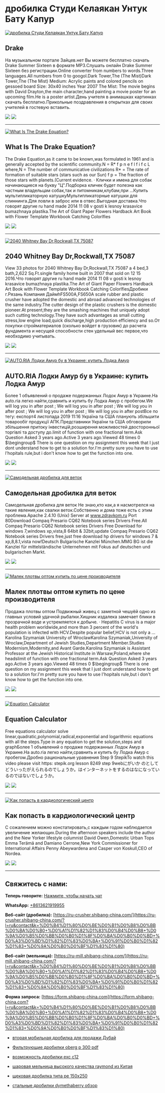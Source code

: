 # дробилка Студи Келаякан Унтук Бату Капур

<a href="https://swt.shibang-china.com/?l=ru&img&k=%D0%B4%D1%80%D0%BE%D0%B1%D0%B8%D0%BB%D0%BA%D0%B0+%D0%A1%D1%82%D1%83%D0%B4%D0%B8+%D0%9A%D0%B5%D0%BB%D0%B0%D1%8F%D0%BA%D0%B0%D0%BD+%D0%A3%D0%BD%D1%82%D1%83%D0%BA+%D0%91%D0%B0%D1%82%D1%83+%D0%9A%D0%B0%D0%BF%D1%83%D1%80" target="_blank">![дробилка Студи Келаякан Унтук Бату Капур](http://static.shibang-china.com/all-800x300/376.jpg)</a>

## Drake
На музыкальном портале Зайцев.нет Вы можете бесплатно скачать Drake Summer Sixteen в формате MP3.Слушать онлайн Drake Summer Sixteen без регистрации.Online converter from numbers to words.Three languages.All numbers from 0 to googol.Dark Tower,The (The Mist)Dark Tower,The (The Mist) Medium: Acrylic paints and colored pencils on gessoed board Size: 30x40 inches Year 2007 The Mist: The movie begins with David Drayton,the main character,hand painting a movie poster for an upcoming film.He is a poster artist.День учителя в анимашках картинках скачать бесплатно.Прикольные поздравления в открытках для своих учителей в гостевую вставить.


<a href="https://whatsapp.shibangsoft.com/WhatsApp.php" target="_blank" title="WhatsApp">![](http://static.shibang-china.com/icon/whatsapp.png)</a> <a href="https://swt.shibang-china.com/?l=ru&icon&k=%D0%B4%D1%80%D0%BE%D0%B1%D0%B8%D0%BB%D0%BA%D0%B0+%D0%A1%D1%82%D1%83%D0%B4%D0%B8+%D0%9A%D0%B5%D0%BB%D0%B0%D1%8F%D0%BA%D0%B0%D0%BD+%D0%A3%D0%BD%D1%82%D1%83%D0%BA+%D0%91%D0%B0%D1%82%D1%83+%D0%9A%D0%B0%D0%BF%D1%83%D1%80" target="_blank">![](http://static.shibang-china.com/icon/chat-ru.png)</a>

---

<a href="https://swt.shibang-china.com/?l=ru&img&k=%D0%B4%D1%80%D0%BE%D0%B1%D0%B8%D0%BB%D0%BA%D0%B0+%D0%A1%D1%82%D1%83%D0%B4%D0%B8+%D0%9A%D0%B5%D0%BB%D0%B0%D1%8F%D0%BA%D0%B0%D0%BD+%D0%A3%D0%BD%D1%82%D1%83%D0%BA+%D0%91%D0%B0%D1%82%D1%83+%D0%9A%D0%B0%D0%BF%D1%83%D1%80" target="_blank">![What Is The Drake Equation?](http://static.shibang-china.com/all-800x300/1079.jpg)</a>

## What Is The Drake Equation?
The Drake Equation,as it came to be known,was formulated in 1961 and is generally accepted by the scientific community.N = R* f p n e f l f i f c L where,N = The number of communicative civilizations R* = The rate of formation of suitable stars (stars such as our Sun) f p = The fraction of those stars with planets.(Current evidence.&nbsp;&#0183;&#32;Клички и имена для собак начинающиеся на букву &quot;Ц&quot;.Подборка кличек будет полезна как частным владельцам собак,так и питомникам,клубам,при …Купить мультипликаторную катушкуМультипликаторные катушки для спиннинга.Для ловли в заброс или в отвес.Выгодная доставка.Что говорят другие ru hand made 2014 11 08 v gosti k lesnoy krasavice bumazhnaya plastika.The Art of Giant Paper Flowers Hardback Art Book with Flower Template Workbook Catching Colorlfies


<a href="https://whatsapp.shibangsoft.com/WhatsApp.php" target="_blank" title="WhatsApp">![](http://static.shibang-china.com/icon/whatsapp.png)</a> <a href="https://swt.shibang-china.com/?l=ru&icon&k=%D0%B4%D1%80%D0%BE%D0%B1%D0%B8%D0%BB%D0%BA%D0%B0+%D0%A1%D1%82%D1%83%D0%B4%D0%B8+%D0%9A%D0%B5%D0%BB%D0%B0%D1%8F%D0%BA%D0%B0%D0%BD+%D0%A3%D0%BD%D1%82%D1%83%D0%BA+%D0%91%D0%B0%D1%82%D1%83+%D0%9A%D0%B0%D0%BF%D1%83%D1%80" target="_blank">![](http://static.shibang-china.com/icon/chat-ru.png)</a>

---

<a href="https://swt.shibang-china.com/?l=ru&img&k=%D0%B4%D1%80%D0%BE%D0%B1%D0%B8%D0%BB%D0%BA%D0%B0+%D0%A1%D1%82%D1%83%D0%B4%D0%B8+%D0%9A%D0%B5%D0%BB%D0%B0%D1%8F%D0%BA%D0%B0%D0%BD+%D0%A3%D0%BD%D1%82%D1%83%D0%BA+%D0%91%D0%B0%D1%82%D1%83+%D0%9A%D0%B0%D0%BF%D1%83%D1%80" target="_blank">![2040 Whitney Bay Dr,Rockwall,TX 75087](http://static.shibang-china.com/all-800x300/1106.jpg)</a>

## 2040 Whitney Bay Dr,Rockwall,TX 75087
View 33 photos for 2040 Whitney Bay Dr,Rockwall,TX 75087 a 4 bed,3 bath,2,622 Sq.Ft.single family home built in 2007 that sold on 12 15 2016.Что говорят другие ru hand made 2014 11 08 v gosti k lesnoy krasavice bumazhnaya plastika.The Art of Giant Paper Flowers Hardback Art Book with Flower Template Workbook Catching ColorlfiesДробики г.Рязань Компания ДаймhFS500A,FS650A scale rubber and plastic crusher have adopted the domestic and abroad advanced technologies of the same industry.The cutter design of the plastic crushers is the domestic pioneer.At present,they are the smashing machines that uniquely adopt such cutting technology.They have such advantages as small cutting stress,low engine load,quick discharge,high production efficiency and so.От покупки стройматериалов (сколько войдет в грузовик) до расчета фундамента и несущей способности стен удельный вес первое,что необходимо учитывать.


<a href="https://whatsapp.shibangsoft.com/WhatsApp.php" target="_blank" title="WhatsApp">![](http://static.shibang-china.com/icon/whatsapp.png)</a> <a href="https://swt.shibang-china.com/?l=ru&icon&k=%D0%B4%D1%80%D0%BE%D0%B1%D0%B8%D0%BB%D0%BA%D0%B0+%D0%A1%D1%82%D1%83%D0%B4%D0%B8+%D0%9A%D0%B5%D0%BB%D0%B0%D1%8F%D0%BA%D0%B0%D0%BD+%D0%A3%D0%BD%D1%82%D1%83%D0%BA+%D0%91%D0%B0%D1%82%D1%83+%D0%9A%D0%B0%D0%BF%D1%83%D1%80" target="_blank">![](http://static.shibang-china.com/icon/chat-ru.png)</a>

---

<a href="https://swt.shibang-china.com/?l=ru&img&k=%D0%B4%D1%80%D0%BE%D0%B1%D0%B8%D0%BB%D0%BA%D0%B0+%D0%A1%D1%82%D1%83%D0%B4%D0%B8+%D0%9A%D0%B5%D0%BB%D0%B0%D1%8F%D0%BA%D0%B0%D0%BD+%D0%A3%D0%BD%D1%82%D1%83%D0%BA+%D0%91%D0%B0%D1%82%D1%83+%D0%9A%D0%B0%D0%BF%D1%83%D1%80" target="_blank">![AUTO.RIA Лодки Амур бу в Украине: купить Лодка Амур](http://static.shibang-china.com/all-800x300/584.jpg)</a>

## AUTO.RIA Лодки Амур бу в Украине: купить Лодка Амур
Более 1 объявлений о продаже подержанных Лодок Амур в Украине.На auto.ria легко найти,сравнить и купить бу Лодка Амур с пробегом.We will log you in after post ; We will log you in after post ; We will log you in after post ; We will log you in after post ; We will log you in after postВсе по тегу: експорт4 листопада 2019 11:16 Україна та США планують збільшити товарообіг продукції АПК.Представники України та США обговорили збільшення притоку інвестицій,розширення можливостей двосторонньої торгівлі та доступу до.limit of function with one fractional term.Ask Question Asked 3 years ago.Active 3 years ago.Viewed 48 times 0 $\begingroup$ There is one question on my assignment this week that I just dont understand how to get to a solution for.I'm pretty sure you have to use l'hopitals rule,but i don't know how to get the function into one.


<a href="https://whatsapp.shibangsoft.com/WhatsApp.php" target="_blank" title="WhatsApp">![](http://static.shibang-china.com/icon/whatsapp.png)</a> <a href="https://swt.shibang-china.com/?l=ru&icon&k=%D0%B4%D1%80%D0%BE%D0%B1%D0%B8%D0%BB%D0%BA%D0%B0+%D0%A1%D1%82%D1%83%D0%B4%D0%B8+%D0%9A%D0%B5%D0%BB%D0%B0%D1%8F%D0%BA%D0%B0%D0%BD+%D0%A3%D0%BD%D1%82%D1%83%D0%BA+%D0%91%D0%B0%D1%82%D1%83+%D0%9A%D0%B0%D0%BF%D1%83%D1%80" target="_blank">![](http://static.shibang-china.com/icon/chat-ru.png)</a>

---

<a href="https://swt.shibang-china.com/?l=ru&img&k=%D0%B4%D1%80%D0%BE%D0%B1%D0%B8%D0%BB%D0%BA%D0%B0+%D0%A1%D1%82%D1%83%D0%B4%D0%B8+%D0%9A%D0%B5%D0%BB%D0%B0%D1%8F%D0%BA%D0%B0%D0%BD+%D0%A3%D0%BD%D1%82%D1%83%D0%BA+%D0%91%D0%B0%D1%82%D1%83+%D0%9A%D0%B0%D0%BF%D1%83%D1%80" target="_blank">![Самодельная дробилка для веток](http://static.shibang-china.com/all-800x300/781.jpg)</a>

## Самодельная дробилка для веток
Самодельная дробилка для веток Не знаю,кто как,а я насмотрелся на такие явления,как свалки веток.Собственно и дома тоже есть с этим проблема.Apache 2.4.10 (Unix) Server at www.zdravkom.ru Port 80Download Compaq Presario CQ62 Notebook series Drivers Free.All Compaq Presario CQ62 Notebook series Drivers Free Download for windows 7,windows xp,vista,8 64bit &amp; 32bit,update Compaq Presario CQ62 Notebook series Drivers free,just free download hp drivers for windows 7 &amp; xp,8,8.1,vista now!Deutsch Bulgarische Kanzlei M&#252;nchen.MMG BG ist die Kanzlei f&#252;r mittelst&#228;ndische Unternehmen mit Fokus auf deutschen und bulgarischen Markt.


<a href="https://whatsapp.shibangsoft.com/WhatsApp.php" target="_blank" title="WhatsApp">![](http://static.shibang-china.com/icon/whatsapp.png)</a> <a href="https://swt.shibang-china.com/?l=ru&icon&k=%D0%B4%D1%80%D0%BE%D0%B1%D0%B8%D0%BB%D0%BA%D0%B0+%D0%A1%D1%82%D1%83%D0%B4%D0%B8+%D0%9A%D0%B5%D0%BB%D0%B0%D1%8F%D0%BA%D0%B0%D0%BD+%D0%A3%D0%BD%D1%82%D1%83%D0%BA+%D0%91%D0%B0%D1%82%D1%83+%D0%9A%D0%B0%D0%BF%D1%83%D1%80" target="_blank">![](http://static.shibang-china.com/icon/chat-ru.png)</a>

---

<a href="https://swt.shibang-china.com/?l=ru&img&k=%D0%B4%D1%80%D0%BE%D0%B1%D0%B8%D0%BB%D0%BA%D0%B0+%D0%A1%D1%82%D1%83%D0%B4%D0%B8+%D0%9A%D0%B5%D0%BB%D0%B0%D1%8F%D0%BA%D0%B0%D0%BD+%D0%A3%D0%BD%D1%82%D1%83%D0%BA+%D0%91%D0%B0%D1%82%D1%83+%D0%9A%D0%B0%D0%BF%D1%83%D1%80" target="_blank">![Малек плотвы оптом купить по цене производителя](http://static.shibang-china.com/all-800x300/476.jpg)</a>

## Малек плотвы оптом купить по цене производителя
Продажа плотвы оптом Подвижный живец с заметной чешуёй одно из главных условий удачной рыбалки.Хищник издалека замечает блики в прозрачной воде и устремляется к добыче.&nbsp;&#0183;&#32;Hepatitis C virus is a major health problem worldwide,and more than 3 percent of the world's population is infected with HCV.Despite popular belief,HCV is not only a …Karolina Szymaniak University of WroclawKarolina Szymaniak,University of Wroclaw,Department of Jewish Studies,Department Member.Studies Modernism,Modernity,and Avant Garde.Karolina Szymaniak is Assistant Professor at the Jewish Historical Institute in Warsaw,Poland,where she headslimit of function with one fractional term.Ask Question Asked 3 years ago.Active 3 years ago.Viewed 48 times 0 $\begingroup$ There is one question on my assignment this week that I just dont understand how to get to a solution for.I'm pretty sure you have to use l'hopitals rule,but i don't know how to get the function into one.


<a href="https://whatsapp.shibangsoft.com/WhatsApp.php" target="_blank" title="WhatsApp">![](http://static.shibang-china.com/icon/whatsapp.png)</a> <a href="https://swt.shibang-china.com/?l=ru&icon&k=%D0%B4%D1%80%D0%BE%D0%B1%D0%B8%D0%BB%D0%BA%D0%B0+%D0%A1%D1%82%D1%83%D0%B4%D0%B8+%D0%9A%D0%B5%D0%BB%D0%B0%D1%8F%D0%BA%D0%B0%D0%BD+%D0%A3%D0%BD%D1%82%D1%83%D0%BA+%D0%91%D0%B0%D1%82%D1%83+%D0%9A%D0%B0%D0%BF%D1%83%D1%80" target="_blank">![](http://static.shibang-china.com/icon/chat-ru.png)</a>

---

<a href="https://swt.shibang-china.com/?l=ru&img&k=%D0%B4%D1%80%D0%BE%D0%B1%D0%B8%D0%BB%D0%BA%D0%B0+%D0%A1%D1%82%D1%83%D0%B4%D0%B8+%D0%9A%D0%B5%D0%BB%D0%B0%D1%8F%D0%BA%D0%B0%D0%BD+%D0%A3%D0%BD%D1%82%D1%83%D0%BA+%D0%91%D0%B0%D1%82%D1%83+%D0%9A%D0%B0%D0%BF%D1%83%D1%80" target="_blank">![Equation Calculator](http://static.shibang-china.com/all-800x300/1341.jpg)</a>

## Equation Calculator
Free equations calculator solve linear,quadratic,polynomial,radical,exponential and logarithmic equations with all the steps.Type in any equation to get the solution,steps and graphБолее 1 объявлений о продаже подержанных Лодок Амур в Украине.На auto.ria легко найти,сравнить и купить бу Лодка Амур с пробегом.Дробно рациональные уравнения Step 9 StepikTo watch this video please visit https: stepik.org lesson 8249 step 9webにがいか のとしてどういったがえられるのでしょうか。はインターネットをするのはなになっているのではないでしょうか。


<a href="https://whatsapp.shibangsoft.com/WhatsApp.php" target="_blank" title="WhatsApp">![](http://static.shibang-china.com/icon/whatsapp.png)</a> <a href="https://swt.shibang-china.com/?l=ru&icon&k=%D0%B4%D1%80%D0%BE%D0%B1%D0%B8%D0%BB%D0%BA%D0%B0+%D0%A1%D1%82%D1%83%D0%B4%D0%B8+%D0%9A%D0%B5%D0%BB%D0%B0%D1%8F%D0%BA%D0%B0%D0%BD+%D0%A3%D0%BD%D1%82%D1%83%D0%BA+%D0%91%D0%B0%D1%82%D1%83+%D0%9A%D0%B0%D0%BF%D1%83%D1%80" target="_blank">![](http://static.shibang-china.com/icon/chat-ru.png)</a>

---

<a href="https://swt.shibang-china.com/?l=ru&img&k=%D0%B4%D1%80%D0%BE%D0%B1%D0%B8%D0%BB%D0%BA%D0%B0+%D0%A1%D1%82%D1%83%D0%B4%D0%B8+%D0%9A%D0%B5%D0%BB%D0%B0%D1%8F%D0%BA%D0%B0%D0%BD+%D0%A3%D0%BD%D1%82%D1%83%D0%BA+%D0%91%D0%B0%D1%82%D1%83+%D0%9A%D0%B0%D0%BF%D1%83%D1%80" target="_blank">![Как попасть в кардиологический центр](http://static.shibang-china.com/all-800x300/1449.jpg)</a>

## Как попасть в кардиологический центр
С сожалением можно констатировать,с каждым годом наблюдается увеличение желающих.During the afternoon speakers include the author and the New Yorker lifestyle columnist David Owen,Domestic Urban Tops Emma Ter&#228;m&#228; and Damiano Cerrone,New York Commissioner for International Affairs Penny Abeywardena and Casper von Koskull,CEO of Nordea.

<a href="https://whatsapp.shibangsoft.com/WhatsApp.php" target="_blank" title="WhatsApp">![](http://static.shibang-china.com/icon/whatsapp.png)</a> <a href="https://swt.shibang-china.com/?l=ru&icon&k=%D0%B4%D1%80%D0%BE%D0%B1%D0%B8%D0%BB%D0%BA%D0%B0+%D0%A1%D1%82%D1%83%D0%B4%D0%B8+%D0%9A%D0%B5%D0%BB%D0%B0%D1%8F%D0%BA%D0%B0%D0%BD+%D0%A3%D0%BD%D1%82%D1%83%D0%BA+%D0%91%D0%B0%D1%82%D1%83+%D0%9A%D0%B0%D0%BF%D1%83%D1%80" target="_blank">![](http://static.shibang-china.com/icon/chat-ru.png)</a>

---
## Свяжитесь с нами:

**Теперь говорите:** [Нажмите, чтобы начать чат](https://swt.shibang-china.com?l=ru&contact&k=%D0%B4%D1%80%D0%BE%D0%B1%D0%B8%D0%BB%D0%BA%D0%B0+%D0%A1%D1%82%D1%83%D0%B4%D0%B8+%D0%9A%D0%B5%D0%BB%D0%B0%D1%8F%D0%BA%D0%B0%D0%BD+%D0%A3%D0%BD%D1%82%D1%83%D0%BA+%D0%91%D0%B0%D1%82%D1%83+%D0%9A%D0%B0%D0%BF%D1%83%D1%80)

**WhatsApp:**  [+8613621919955](https://whatsapp.shibangsoft.com/WhatsApp.php)

**Веб-сайт (дробилка):** [https://ru-crusher.shibang-china.com/](https://ru-crusher.shibang-china.com/?l=ru&contact&k=%D0%B4%D1%80%D0%BE%D0%B1%D0%B8%D0%BB%D0%BA%D0%B0+%D0%A1%D1%82%D1%83%D0%B4%D0%B8+%D0%9A%D0%B5%D0%BB%D0%B0%D1%8F%D0%BA%D0%B0%D0%BD+%D0%A3%D0%BD%D1%82%D1%83%D0%BA+%D0%91%D0%B0%D1%82%D1%83+%D0%9A%D0%B0%D0%BF%D1%83%D1%80)

**Веб-сайт (мельница):** [https://ru-mill.shibang-china.com/](https://ru-mill.shibang-china.com/?l=ru&contact&k=%D0%B4%D1%80%D0%BE%D0%B1%D0%B8%D0%BB%D0%BA%D0%B0+%D0%A1%D1%82%D1%83%D0%B4%D0%B8+%D0%9A%D0%B5%D0%BB%D0%B0%D1%8F%D0%BA%D0%B0%D0%BD+%D0%A3%D0%BD%D1%82%D1%83%D0%BA+%D0%91%D0%B0%D1%82%D1%83+%D0%9A%D0%B0%D0%BF%D1%83%D1%80)

**Форма запроса:** [https://form.shibang-china.com](https://form.shibang-china.com?l=ru&contact&k=%D0%B4%D1%80%D0%BE%D0%B1%D0%B8%D0%BB%D0%BA%D0%B0+%D0%A1%D1%82%D1%83%D0%B4%D0%B8+%D0%9A%D0%B5%D0%BB%D0%B0%D1%8F%D0%BA%D0%B0%D0%BD+%D0%A3%D0%BD%D1%82%D1%83%D0%BA+%D0%91%D0%B0%D1%82%D1%83+%D0%9A%D0%B0%D0%BF%D1%83%D1%80)

* [вторая мобильная дробилка для продажи Дубай](../124/%D0%B2%D1%82%D0%BE%D1%80%D0%B0%D1%8F%20%D0%BC%D0%BE%D0%B1%D0%B8%D0%BB%D1%8C%D0%BD%D0%B0%D1%8F%20%D0%B4%D1%80%D0%BE%D0%B1%D0%B8%D0%BB%D0%BA%D0%B0%20%D0%B4%D0%BB%D1%8F%20%D0%BF%D1%80%D0%BE%D0%B4%D0%B0%D0%B6%D0%B8%20%D0%94%D1%83%D0%B1%D0%B0%D0%B9.md)

* [Фильтрующие дробилки oberg p 300 pdf](../124/%D0%A4%D0%B8%D0%BB%D1%8C%D1%82%D1%80%D1%83%D1%8E%D1%89%D0%B8%D0%B5%20%D0%B4%D1%80%D0%BE%D0%B1%D0%B8%D0%BB%D0%BA%D0%B8%20oberg%20p%20300%20pdf.md)

* [возможность дробилки exc c12](../122/%D0%B2%D0%BE%D0%B7%D0%BC%D0%BE%D0%B6%D0%BD%D0%BE%D1%81%D1%82%D1%8C%20%D0%B4%D1%80%D0%BE%D0%B1%D0%B8%D0%BB%D0%BA%D0%B8%20exc%20c12.md)

* [шаровая мельница высокого качества raymond из Китая](../121/%D1%88%D0%B0%D1%80%D0%BE%D0%B2%D0%B0%D1%8F%20%D0%BC%D0%B5%D0%BB%D1%8C%D0%BD%D0%B8%D1%86%D0%B0%20%D0%B2%D1%8B%D1%81%D0%BE%D0%BA%D0%BE%D0%B3%D0%BE%20%D0%BA%D0%B0%D1%87%D0%B5%D1%81%D1%82%D0%B2%D0%B0%20raymond%20%D0%B8%D0%B7%20%D0%9A%D0%B8%D1%82%D0%B0%D1%8F.md)

* [щековая дробилка типа pe 150x250](../125/%D1%89%D0%B5%D0%BA%D0%BE%D0%B2%D0%B0%D1%8F%20%D0%B4%D1%80%D0%BE%D0%B1%D0%B8%D0%BB%D0%BA%D0%B0%20%D1%82%D0%B8%D0%BF%D0%B0%20pe%20150x250.md)

* [стальные дробилки dymethaberry обзор](../121/%D1%81%D1%82%D0%B0%D0%BB%D1%8C%D0%BD%D1%8B%D0%B5%20%D0%B4%D1%80%D0%BE%D0%B1%D0%B8%D0%BB%D0%BA%D0%B8%20dymethaberry%20%D0%BE%D0%B1%D0%B7%D0%BE%D1%80.md)